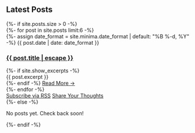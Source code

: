 <!---
title: Blog
--->

<!-- Blog Section -->
<section id="posts" class="section latest-posts-section">
  <div class="section-content">
    <h2 class="section-heading">Latest Posts</h2>
    {%- if site.posts.size > 0 -%}
      <div class="post-grid">
        {%- for post in site.posts limit:6 -%}
        <article class="post-card">
          <div class="post-meta">
            {%- assign date_format = site.minima.date_format | default: "%B %-d, %Y" -%}
            <span class="post-date">{{ post.date | date: date_format }}</span>
          </div>
          <h3 class="post-title">
            <a class="post-link" href="{{ post.url | relative_url }}">
              {{ post.title | escape }}
            </a>
          </h3>
          {%- if site.show_excerpts -%}
            <div class="post-excerpt">{{ post.excerpt }}</div>
          {%- endif -%}
          <a href="{{ post.url | relative_url }}" class="read-more">Read More →</a>
        </article>
        {%- endfor -%}
      </div>
      <div class="latest-posts-actions">
        <a href="{{ "/feed.xml" | relative_url }}" class="latest-posts-button">Subscribe via RSS</a>
        <a href="#contact-me" class="latest-posts-button secondary">Share Your Thoughts</a>
      </div>
    {%- else -%}
      <p class="no-posts">No posts yet. Check back soon!</p>
    {%- endif -%}
  </div>
</section>
